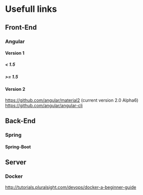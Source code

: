 # Usefull links
## Front-End
### Angular
#### Version 1
##### < 1.5
##### >= 1.5
#### Version 2
https://github.com/angular/material2 (current version 2.0 Alpha6)
https://github.com/angular/angular-cli
## Back-End
### Spring
#### Spring-Boot
## Server
### Docker
http://tutorials.pluralsight.com/devops/docker-a-beginner-guide
